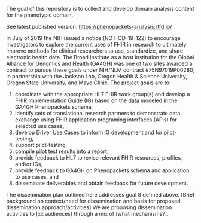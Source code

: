 The goal of this repository is to collect and develop domain analysis content for the phenotypic domain. 

See latest published version: https://phenopackets-analysis.rtfd.io/

In July of 2019 the NIH issued a notice (NOT-OD-19-122) to encourage investigators to explore the current uses of FHIR in research to ultimately improve methods for clinical researchers to use, standardize, and share electronic health data. The Broad Institute as a host institution for the Global Alliance for Genomics and Health (GA4GH) was one of two sites awarded a contract to pursue these goals under NIH/NLM contract #75N97019P00280, in partnership with the Jackson Lab, Oregon Health & Science University, Oregon State University, and Mayo Clinic. The project goals are to:

1. coordinate with the appropriate HL7 FHIR work group(s) and develop a FHIR Implementation Guide (IG) based on the data modeled in the GA4GH Phenopackets schema,
1. identify sets of translational research partners to demonstrate data exchange using FHIR application programing interfaces (APIs) for selected use cases,
1. develop Driver Use Cases to inform IG development and for pilot-testing,
1. support pilot-testing,
1. compile pilot test results into a report,
1. provide feedback to HL7 to revise relevant FHIR resources, profiles, and/or IGs,
1. provide feedback to GA4GH on Phenopackets schema and application to use cases, and
1. disseminate deliverables and obtain feedback for future development.

The dissemination plan outlined here addresses goal 8 defined above.  [Brief background on context/need for dissemination and basis for proposed dissemination approach/activities]   We are proposing dissemination activities to [xx audiences] through a mix of [what mechanisms?].
